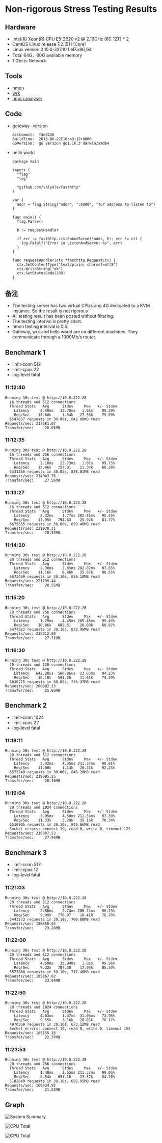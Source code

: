 # Non-rigorous Stress Testing Results

## Hardware

- Intel(R) Xeon(R) CPU E5-2620 v2 @ 2.10GHz (6C 12T) * 2
- CentOS Linux release 7.2.1511 (Core)
- Linux version 3.10.0-327.10.1.el7.x86_64
- Total 64G，60G available memory
- 1 Gbit/s Network

## Tools

- [nmon](https://www.ibm.com/developerworks/cn/aix/library/analyze_aix/index.html)
- [wrk](https://github.com/wg/wrk)
- [nmon analyser](https://www.ibm.com/developerworks/aix/library/au-nmon_analyser/index.html)

## Code

- gateway -version

  ```log
  GitCommit:  f4e8226
  BuildTime:  2018-06-22T10:43:12+0800
  GoVersion:  go version go1.10.3 darwin/amd64
  ```

- hello world

  ```golang
  package main

  import (
    "flag"
    "log"

    "github.com/valyala/fasthttp"
  )

  var (
    addr = flag.String("addr", ":8080", "TCP address to listen to")
  )

  func main() {
    flag.Parse()

    h := requestHandler

    if err := fasthttp.ListenAndServe(*addr, h); err != nil {
      log.Fatalf("Error in ListenAndServe: %s", err)
    }
  }

  func requestHandler(ctx *fasthttp.RequestCtx) {
    ctx.SetContentType("text/plain; charset=utf8")
    ctx.WriteString("ok")
    ctx.SetStatusCode(200)
  }
  ```

## 备注

- The testing server has two virtual CPUs and 4G dedicated to a KVM instance. So the result is not rigorous
- All testing result has been posted without filtering.
- The testing interval is pretty short.
- nmon testing interval is 0.5.
- Gateway, wrk and hello world are on different machines. They communicate through a 1000Mb/s router.

## Benchmark 1

- limit-conn 512
- limit-cpus 22
- log-level  fatal

### **11:12:40**

```log
Running 30s test @ http://10.0.222.28
  16 threads and 512 connections
  Thread Stats   Avg      Stdev     Max   +/- Stdev
    Latency     4.49ms   33.70ms   1.01s    99.20%
    Req/Sec    13.68k     1.54k   27.58k    75.50%
  6547637 requests in 30.09s, 842.98MB read
Requests/sec: 217581.07
Transfer/sec:     28.01MB
```

### **11:12:35**

```log
Running 30s test @ http://10.0.222.28
  16 threads and 256 connections
  Thread Stats   Avg      Stdev     Max   +/- Stdev
    Latency     2.10ms   22.73ms   1.01s    99.75%
    Req/Sec    13.46k   757.01    21.34k    80.38%
  6431365 requests in 30.05s, 828.01MB read
Requests/sec: 214043.76
Transfer/sec:     27.56MB
```

### **11:13:27**

```log
Running 30s test @ http://10.0.222.28
  16 threads and 512 connections
  Thread Stats   Avg      Stdev     Max   +/- Stdev
    Latency     2.32ms    1.77ms 202.55ms   95.35%
    Req/Sec    13.95k   794.63    25.92k    81.77%
  6675635 requests in 30.08s, 859.46MB read
Requests/sec: 221930.31
Transfer/sec:     28.57MB
```

### **11:14:20**

```log
Running 30s test @ http://10.0.222.28
  20 threads and 512 connections
  Thread Stats   Avg      Stdev     Max   +/- Stdev
    Latency     2.30ms    2.85ms 202.82ms   97.85%
    Req/Sec    11.16k     0.86k   35.87k    90.55%
  6673469 requests in 30.10s, 859.18MB read
Requests/sec: 221739.44
Transfer/sec:     28.55MB
```

### **11:15:20**

```log
Running 30s test @ http://10.0.222.28
  20 threads and 256 connections
  Thread Stats   Avg      Stdev     Max   +/- Stdev
    Latency     1.29ms    4.45ms 205.46ms   99.43%
    Req/Sec    10.86k   682.61    26.00k    80.07%
  6477522 requests in 30.10s, 833.96MB read
Requests/sec: 215212.08
Transfer/sec:     27.71MB
```

### **11:16:30**

```log
Running 30s test @ http://10.0.222.28
  20 threads and 128 connections
  Thread Stats   Avg      Stdev     Max   +/- Stdev
    Latency   642.28us  560.86us  23.03ms   94.23%
    Req/Sec    10.10k   501.26    11.61k    74.30%
  6030275 requests in 30.02s, 776.37MB read
Requests/sec: 200882.13
Transfer/sec:     25.86MB
```

## Benchmark 2

- limit-conn 1024
- limit-cpus 22
- log-level  fatal

### **11:18:11**

```log
Running 30s test @ http://10.0.222.28
  20 threads and 512 connections
  Thread Stats   Avg      Stdev     Max   +/- Stdev
    Latency     2.42ms    4.45ms 211.37ms   98.81%
    Req/Sec    11.00k     1.14k   20.31k    92.25%
  6573249 requests in 30.06s, 846.28MB read
Requests/sec: 218695.25
Transfer/sec:     28.16MB
```

### **11:19:04**

```log
Running 30s test @ http://10.0.222.28
  20 threads and 1024 connections
  Thread Stats   Avg      Stdev     Max   +/- Stdev
    Latency     3.05ms    4.50ms 211.56ms   97.30%
    Req/Sec    11.33k     5.20k   35.16k    70.34%
  6510905 requests in 30.10s, 840.86MB read
  Socket errors: connect 19, read 0, write 0, timeout 129
Requests/sec: 216307.53
Transfer/sec:     27.94MB
```

## Benchmark 3

- limit-conn 512
- limit-cpus 12
- log-level  fatal

### **11:21:03**

```log
Running 30s test @ http://10.0.222.28
  20 threads and 512 connections
  Thread Stats   Avg      Stdev     Max   +/- Stdev
    Latency     2.80ms    2.74ms 206.74ms   96.25%
    Req/Sec     9.09k   776.07    18.41k    70.70%
  5443273 requests in 30.10s, 700.80MB read
Requests/sec: 180850.03
Transfer/sec:     23.28MB
```

### **11:22:00**

```log
Running 30s test @ http://10.0.222.28
  20 threads and 512 connections
  Thread Stats   Avg      Stdev     Max   +/- Stdev
    Latency     4.69ms   35.94ms   1.01s    99.56%
    Req/Sec     9.32k   707.50    17.96k    85.30%
  5572804 requests in 30.10s, 717.48MB read
Requests/sec: 185167.02
Transfer/sec:     23.84MB
```

### **11:22:50**

```log
Running 30s test @ http://10.0.222.28
  20 threads and 1024 connections
  Thread Stats   Avg      Stdev     Max   +/- Stdev
    Latency     4.03ms    1.37ms  31.06ms   73.96%
    Req/Sec     9.55k     3.16k   28.05k    78.17%
  4970559 requests in 30.10s, 673.12MB read
  Socket errors: connect 19, read 0, write 0, timeout 155
Requests/sec: 165155.18
Transfer/sec:     22.37MB
```

### **11:23:53**

```log
Running 30s test @ http://10.0.222.28
  20 threads and 256 connections
  Thread Stats   Avg      Stdev     Max   +/- Stdev
    Latency     1.48ms    2.55ms 211.37ms   99.06%
    Req/Sec     8.54k   651.18    23.57k    84.26%
  5102649 requests in 30.10s, 656.95MB read
Requests/sec: 169524.92
Transfer/sec:     21.83MB
```

## Graph

![System Summary](./images/bm_cpu_io_sum.jpg)

![CPU Total](./images/bm_cpu_all.jpg)

![CPU Total](./images/bm_net_packet.png)
